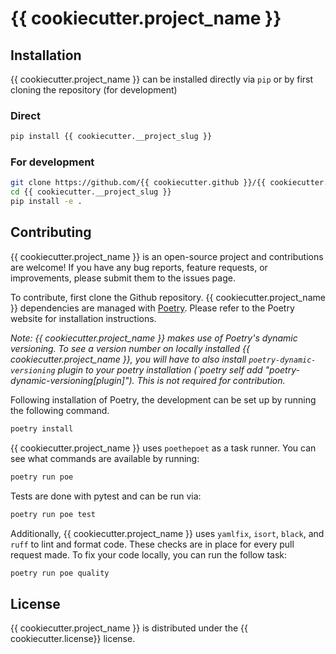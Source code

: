 # {{ cookiecutter.project_name }}

## Installation

{{ cookiecutter.project_name }} can be installed directly via `pip` or by first
cloning the repository (for development)

### Direct

```bash
pip install {{ cookiecutter.__project_slug }}
```

### For development

```bash
git clone https://github.com/{{ cookiecutter.github }}/{{ cookiecutter.__project_slug }}
cd {{ cookiecutter.__project_slug }}
pip install -e .
```

## Contributing

{{ cookiecutter.project_name }} is an open-source project and contributions
are welcome! If you have any bug reports, feature requests, or improvements,
please submit them to the issues page.

To contribute, first clone the Github repository.
{{ cookiecutter.project_name }} dependencies are managed with [Poetry].
Please refer to the Poetry website for installation instructions.

_Note: {{ cookiecutter.project_name }} makes use of Poetry's dynamic
versioning. To see a version number on locally installed
{{ cookiecutter.project_name }}, you will have to also install
`poetry-dynamic-versioning` plugin to your poetry installation
(`poetry self add "poetry-dynamic-versioning[plugin]").
This is not required for contribution._

Following installation of Poetry, the development can be set up by running the
following command.

```bash
poetry install
```

{{ cookiecutter.project_name }} uses `poethepoet` as a task runner.
You can see what commands are available by running:

```bash
poetry run poe
```

Tests are done with pytest and can be run via:

```bash
poetry run poe test
```

Additionally, {{ cookiecutter.project_name }} uses `yamlfix`, `isort`, `black`,
and `ruff` to lint and format code. These checks are in place for every pull
request made. To fix your code locally, you can run the follow task:

```bash
poetry run poe quality
```

## License

{{ cookiecutter.project_name }} is distributed under the
{{ cookiecutter.license}} license.

[Poetry]: https://python-poetry.org/

